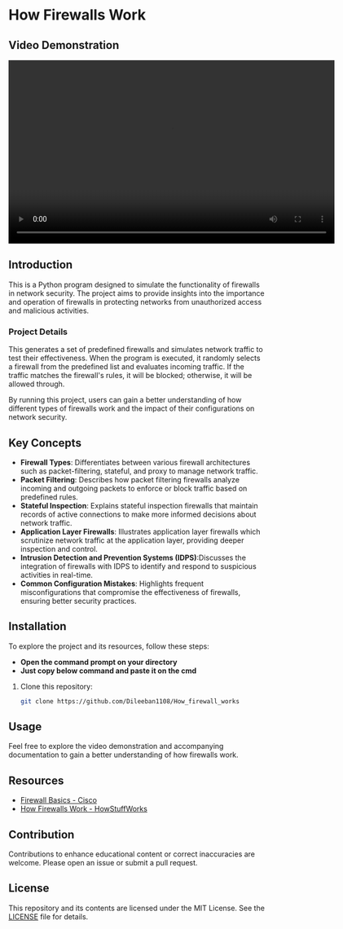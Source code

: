 # How Firewalls Work

## Video Demonstration
<video controls width="640" height="360">
  <source src="path/to/firewall-video.mp4" type="video/mp4">
  Your browser does not support the video tag.
</video>

## Introduction
This is a Python program designed to simulate the functionality of firewalls in network security. The project aims to provide insights into the importance and operation of firewalls in protecting networks from unauthorized access and malicious activities.

### Project Details
This generates a set of predefined firewalls and simulates network traffic to test their effectiveness. When the program is executed, it randomly selects a firewall from the predefined list and evaluates incoming traffic. If the traffic matches the firewall's rules, it will be blocked; otherwise, it will be allowed through.

By running this project, users can gain a better understanding of how different types of firewalls work and the impact of their configurations on network security.


## Key Concepts
- **Firewall Types**:  Differentiates between various firewall architectures such as packet-filtering, stateful, and proxy to manage network traffic.
- **Packet Filtering**: Describes how packet filtering firewalls analyze incoming and outgoing packets to enforce or block traffic based on predefined rules.
- **Stateful Inspection**: Explains stateful inspection firewalls that maintain records of active connections to make more informed decisions about network traffic.
- **Application Layer Firewalls**:  Illustrates application layer firewalls which scrutinize network traffic at the application layer, providing deeper inspection and control.
- **Intrusion Detection and Prevention Systems (IDPS)**:Discusses the integration of firewalls with IDPS to identify and respond to suspicious activities in real-time.
- **Common Configuration Mistakes**: Highlights frequent misconfigurations that compromise the effectiveness of firewalls, ensuring better security practices.

## Installation
To explore the project and its resources, follow these steps:

- **Open the command prompt on your directory**
- **Just copy below command and paste it on the cmd**


1. Clone this repository:
   ```sh
   git clone https://github.com/Dileeban1108/How_firewall_works

## Usage
Feel free to explore the video demonstration and accompanying documentation to gain a better understanding of how firewalls work.

## Resources
- [Firewall Basics - Cisco](https://www.cisco.com/c/en/us/products/security/firewalls/basics.html)
- [How Firewalls Work - HowStuffWorks](https://computer.howstuffworks.com/firewall.htm)

## Contribution
Contributions to enhance educational content or correct inaccuracies are welcome. Please open an issue or submit a pull request.

## License
This repository and its contents are licensed under the MIT License. See the [LICENSE](LICENSE) file for details.
